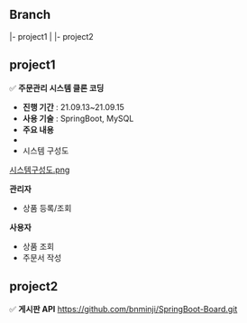 ## Branch
|- project1
|
|- project2

## **project1**
✅ **주문관리 시스템 클론 코딩**
- **진행 기간** : 21.09.13~21.09.15
- **사용 기술** : SpringBoot, MySQL
- **주요 내용**
-  
- 시스템 구성도
 
 [시스템구성도.png](https://github.com/bnminji/dev_kdt/blob/cc72c622f910c552b80cbb6d9bd26ddff72e3bac/img/%EC%8B%9C%EC%8A%A4%ED%85%9C%20%EA%B5%AC%EC%84%B1%EB%8F%84.png)

  **관리자**
  - 상품 등록/조회
  
  **사용자**
  - 상품 조회 
  - 주문서 작성 
  
## **project2**
✅ **게시판 API**
https://github.com/bnminji/SpringBoot-Board.git
